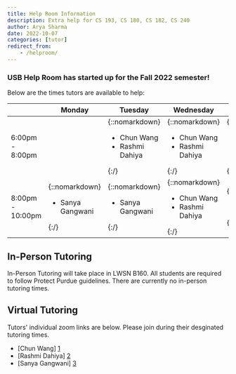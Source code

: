 ```yaml
---
title: Help Room Information
description: Extra help for CS 193, CS 180, CS 182, CS 240
author: Arya Sharma
date: 2022-10-07
categories: [tutor]
redirect_from:
    - /helproom/
---
```


### USB Help Room has started up for the Fall 2022 semester!

Below are the times tutors are available to help:

| | Monday | Tuesday | Wednesday | Thursday |
| ---- | ---- | ---- | ---- | ---- |
| 6:00pm - 8:00pm | | {::nomarkdown}<ul><li>Chun Wang</li><li>Rashmi Dahiya</li></ul>{:/} | {::nomarkdown}<ul><li>Chun Wang</li><li>Rashmi Dahiya</li></ul>{:/} | {::nomarkdown}<ul><li>Chun Wang</li><li>Rashmi Dahiya</li></ul>{:/} |
| 8:00pm - 10:00pm | {::nomarkdown}<ul><li>Sanya Gangwani</li></ul>{:/} | {::nomarkdown}<ul><li>Sanya Gangwani</li></ul>{:/} | {::nomarkdown}<ul><li>Chun Wang</li><li>Rashmi Dahiya</li></ul>{:/} | {::nomarkdown}<ul><li>Chun Wang</li></ul>{:/} |

## In-Person Tutoring

In-Person Tutoring will take place in LWSN B160. All students are required to follow Protect Purdue guidelines.
There are currently no in-person tutoring times.

## Virtual Tutoring 

Tutors' individual zoom links are below. Please join during their desginated tutoring times.

- [Chun Wang] [1]
- [Rashmi Dahiya] [2]
- [Sanya Gangwani] [3]



[1]: https://purdue-edu.zoom.us/j/2155527451
[2]: https://us04web.zoom.us/j/74044539846?pwd=igctvrw02hOdjrIkMFQqES0OTVAUQ.1
[3]: https://us04web.zoom.us/j/8163112392?pwd=1OgaORUIAbHqstWrpbkcFlc8mQBPmy.1

